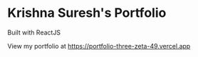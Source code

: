 # Krishna Suresh's Portfolio

Built with ReactJS

View my portfolio at https://portfolio-three-zeta-49.vercel.app
